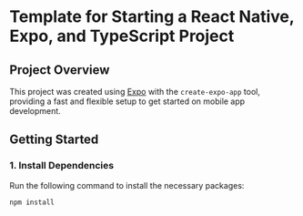 # Template for Starting a React Native, Expo, and TypeScript Project

## Project Overview

This project was created using [Expo](https://expo.dev) with the `create-expo-app` tool, providing a fast and flexible setup to get started on mobile app development.

## Getting Started

### 1. Install Dependencies

Run the following command to install the necessary packages:

```bash
npm install
